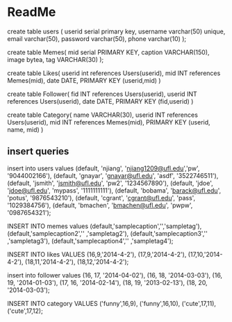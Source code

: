 ReadMe
=====

create table users (
	userid serial primary key,
	username varchar(50) unique,
	email varchar(50),
	password varchar(50),
	phone varchar(10)
);


create table Memes(
	mid 	serial PRIMARY KEY,
	caption VARCHAR(150),
	image bytea,
	tag VARCHAR(30)
);

create table Likes(
	userid int references Users(userid),
	mid INT references Memes(mid),
	date		DATE,
	PRIMARY KEY (userid,mid)
)

create table Follower(
	fid INT references Users(userid),
	userid INT references Users(userid),
	date DATE,
	PRIMARY KEY (fid,userid)
)

create table Category(
	name VARCHAR(30),
	userid INT references Users(userid),
	mid INT references Memes(mid),
	PRIMARY KEY (userid, name, mid)
)

insert queries
----------

insert into users values
(default, 'njiang', 'njiang1209@ufl.edu','pw', '9044002166'),
(default, 'gnayar', 'gnayar@ufl.edu', 'asdf', '3522746511'),
(default, 'jsmith', 'jsmith@ufl.edu', 'pw2', '1234567890'),
(default, 'jdoe', 'jdoe@ufl.edu', 'mypass', '1111111111'),
(default, 'bobama', 'barack@ufl.edu', 'potus', '9876543210'),
(default, 'cgrant', 'cgrant@ufl.edu', 'pass', '1029384756'),
(default, 'bmachen', 'bmachen@ufl.edu', 'pwpw', '0987654321');


INSERT INTO memes values
(default,'samplecaption','','sampletag'),
(default,'samplecaption2','' ,'sampletag2'),
(default,'samplecaption3','' ,'sampletag3'),
(default,'samplecaption4','' ,'sampletag4');


INSERT INTO likes VALUES 
(16,9,'2014-4-2'),
(17,9,'2014-4-2'),
(17,10,'2014-4-2'),
(18,11,'2014-4-2'),
(18,12,'2014-4-2');

insert into follower values
(16, 17, '2014-04-02'),
(16, 18, '2014-03-03'),
(16, 19, '2014-01-03'),
(17, 16, '2014-02-14'),
(18, 19, '2013-02-13'),
(18, 20, '2014-03-03');

INSERT INTO category VALUES 
('funny',16,9),
('funny',16,10),
('cute',17,11),
('cute',17,12);




